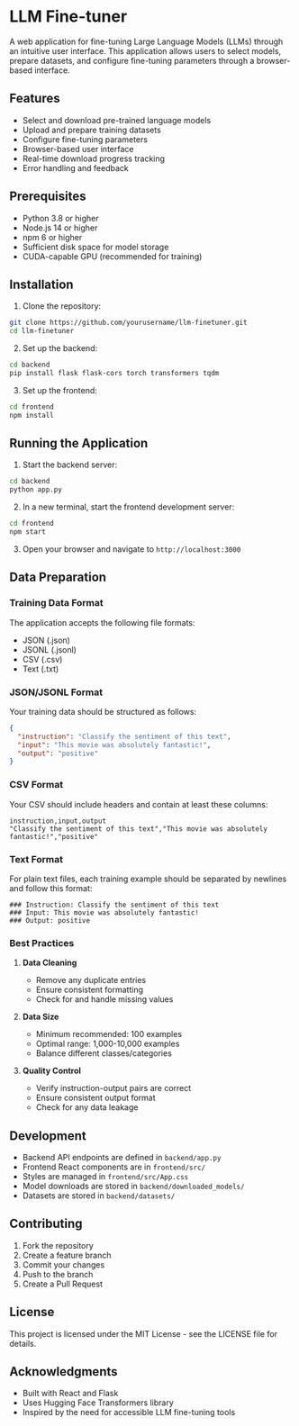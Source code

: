 # LLM Fine-tuner

A web application for fine-tuning Large Language Models (LLMs) through an intuitive user interface. This application allows users to select models, prepare datasets, and configure fine-tuning parameters through a browser-based interface.

## Features

- Select and download pre-trained language models
- Upload and prepare training datasets
- Configure fine-tuning parameters
- Browser-based user interface
- Real-time download progress tracking
- Error handling and feedback

## Prerequisites

- Python 3.8 or higher
- Node.js 14 or higher
- npm 6 or higher
- Sufficient disk space for model storage
- CUDA-capable GPU (recommended for training)

## Installation

1. Clone the repository: 
```bash
git clone https://github.com/yourusername/llm-finetuner.git
cd llm-finetuner
```

2. Set up the backend:
```bash
cd backend
pip install flask flask-cors torch transformers tqdm
```

3. Set up the frontend:
```bash
cd frontend
npm install
```

## Running the Application

1. Start the backend server:
```bash
cd backend
python app.py
```

2. In a new terminal, start the frontend development server:
```bash
cd frontend
npm start
```

3. Open your browser and navigate to `http://localhost:3000`

## Data Preparation

### Training Data Format

The application accepts the following file formats:
- JSON (.json)
- JSONL (.jsonl)
- CSV (.csv)
- Text (.txt)

### JSON/JSONL Format
Your training data should be structured as follows:
```json
{
  "instruction": "Classify the sentiment of this text",
  "input": "This movie was absolutely fantastic!",
  "output": "positive"
}
```

### CSV Format
Your CSV should include headers and contain at least these columns:
```csv
instruction,input,output
"Classify the sentiment of this text","This movie was absolutely fantastic!","positive"
```

### Text Format
For plain text files, each training example should be separated by newlines and follow this format:
```text
### Instruction: Classify the sentiment of this text
### Input: This movie was absolutely fantastic!
### Output: positive
```

### Best Practices

1. **Data Cleaning**
   - Remove any duplicate entries
   - Ensure consistent formatting
   - Check for and handle missing values

2. **Data Size**
   - Minimum recommended: 100 examples
   - Optimal range: 1,000-10,000 examples
   - Balance different classes/categories

3. **Quality Control**
   - Verify instruction-output pairs are correct
   - Ensure consistent output format
   - Check for any data leakage

## Development

- Backend API endpoints are defined in `backend/app.py`
- Frontend React components are in `frontend/src/`
- Styles are managed in `frontend/src/App.css`
- Model downloads are stored in `backend/downloaded_models/`
- Datasets are stored in `backend/datasets/`

## Contributing

1. Fork the repository
2. Create a feature branch
3. Commit your changes
4. Push to the branch
5. Create a Pull Request

## License

This project is licensed under the MIT License - see the LICENSE file for details.

## Acknowledgments

- Built with React and Flask
- Uses Hugging Face Transformers library
- Inspired by the need for accessible LLM fine-tuning tools 